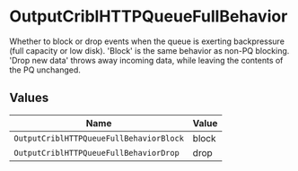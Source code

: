 # OutputCriblHTTPQueueFullBehavior

Whether to block or drop events when the queue is exerting backpressure (full capacity or low disk). 'Block' is the same behavior as non-PQ blocking. 'Drop new data' throws away incoming data, while leaving the contents of the PQ unchanged.


## Values

| Name                                    | Value                                   |
| --------------------------------------- | --------------------------------------- |
| `OutputCriblHTTPQueueFullBehaviorBlock` | block                                   |
| `OutputCriblHTTPQueueFullBehaviorDrop`  | drop                                    |